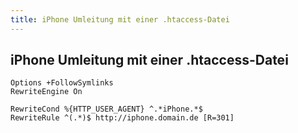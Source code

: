 ```yaml
---
title: iPhone Umleitung mit einer .htaccess-Datei
---
```


## iPhone Umleitung mit einer .htaccess-Datei

```
Options +FollowSymlinks
RewriteEngine On

RewriteCond %{HTTP_USER_AGENT} ^.*iPhone.*$
RewriteRule ^(.*)$ http://iphone.domain.de [R=301]
```
